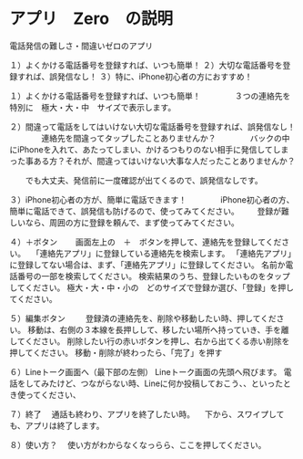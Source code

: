# アプリ　Zero　の説明

電話発信の難しさ・間違いゼロのアプリ

１）よくかける電話番号を登録すれば、いつも簡単！
２）大切な電話番号を登録すれば、誤発信なし！
３）特に、iPhone初心者の方におすすめ！


１）よくかける電話番号を登録すれば、いつも簡単！
　　　　３つの連絡先を特別に　極大・大・中　サイズで表示します。

２）間違って電話をしてはいけない大切な電話番号を登録すれば、誤発信なし！
　　　　連絡先を間違ってタップしたことありませんか？
　　　　バックの中にiPhoneを入れて、あたってしまい、かけるつもりのない相手に発信してしまった事ある方？それが、間違ってはいけない大事な人だったことありませんか？
   
   　　でも大丈夫、発信前に一度確認が出てくるので、誤発信なしです。
     
３）iPhone初心者の方が、簡単に電話できます！
　　　　iPhone初心者の方、簡単に電話できて、誤発信も防げるので、使ってみてください。
    　　登録が難しいなら、周囲の方に登録を頼んで、まず使ってみてください。
      
４）＋ボタン 
　　画面左上の　＋　ボタンを押して、連絡先を登録してください。
  　「連絡先アプリ」に登録している連絡先を検索します。
   「連絡先アプリ」に登録してない場合は、まず、「連絡先アプリ」に登録してください。
    名前か電話番号の一部を検索してください。
    検索結果のうち、登録したいものをタップしてください。
    極大・大・中・小の　どのサイズで登録か選び、「登録」を押してください。
   
５）編集ボタン
　　 登録済の連絡先を、削除や移動したい時、押してください。
    移動は、右側の３本線を長押しして、移したい場所へ持っていき、手を離してください。
    削除したい行の赤いボタンを押し、右から出てくる赤い削除を押してください。
    移動・削除が終わったら、「完了」を押す
   
６）Lineトーク画面へ（最下部の左側）
   Lineトーク画面の先頭へ飛びます。
   電話をしてみたけど、つながらない時、Lineに何か投稿しておこう、、といったとき使ってください、
   
７）終了
　通話も終わり、アプリを終了したい時。
　下から、スワイプしても、アプリは終了します。
 
８）使い方？
　使い方がわからなくなっらら、ここを押してください。


　 
　　
   
   
   

      　
      
    　
